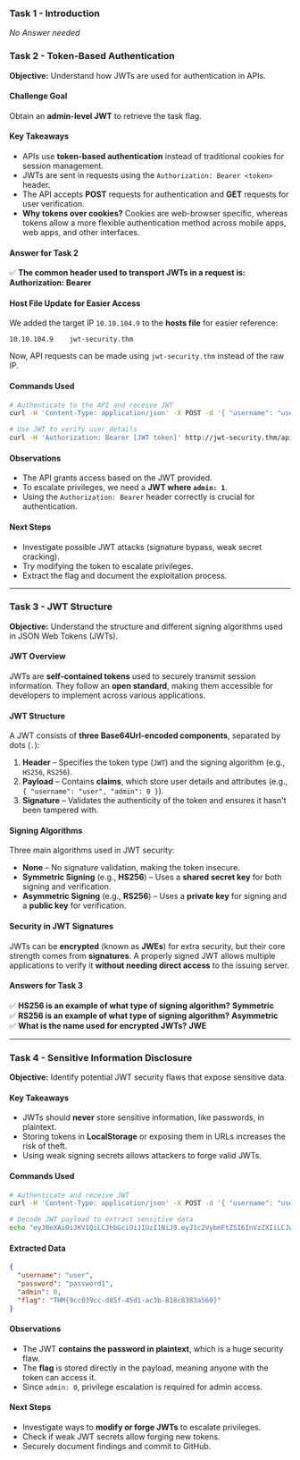 ### **Task 1 - Introduction**  
_No Answer needed_

### **Task 2 - Token-Based Authentication**  
**Objective:** Understand how JWTs are used for authentication in APIs.  

#### **Challenge Goal**  
Obtain an **admin-level JWT** to retrieve the task flag.  

#### **Key Takeaways**  
- APIs use **token-based authentication** instead of traditional cookies for session management.  
- JWTs are sent in requests using the `Authorization: Bearer <token>` header.  
- The API accepts **POST** requests for authentication and **GET** requests for user verification.  
- **Why tokens over cookies?** Cookies are web-browser specific, whereas tokens allow a more flexible authentication method across mobile apps, web apps, and other interfaces.  

#### **Answer for Task 2**  
✅ **The common header used to transport JWTs in a request is:**  
**Authorization: Bearer**

#### **Host File Update for Easier Access**  
We added the target IP `10.10.104.9` to the **hosts file** for easier reference:
```
10.10.104.9    jwt-security.thm
```
Now, API requests can be made using `jwt-security.thm` instead of the raw IP.

#### **Commands Used**  
```bash
# Authenticate to the API and receive JWT
curl -H 'Content-Type: application/json' -X POST -d '{ "username": "user", "password": "password2" }' http://jwt-security.thm/api/v1.0/example2

# Use JWT to verify user details
curl -H 'Authorization: Bearer [JWT token]' http://jwt-security.thm/api/v1.0/example2?username=Y
```

#### **Observations**  
- The API grants access based on the JWT provided.  
- To escalate privileges, we need a **JWT where `admin: 1`**.  
- Using the `Authorization: Bearer` header correctly is crucial for authentication.

#### **Next Steps**  
- Investigate possible JWT attacks (signature bypass, weak secret cracking).  
- Try modifying the token to escalate privileges.  
- Extract the flag and document the exploitation process.  

---

### **Task 3 - JWT Structure**  
**Objective:** Understand the structure and different signing algorithms used in JSON Web Tokens (JWTs).  

#### **JWT Overview**  
JWTs are **self-contained tokens** used to securely transmit session information. They follow an **open standard**, making them accessible for developers to implement across various applications.

#### **JWT Structure**  
A JWT consists of **three Base64Url-encoded components**, separated by dots (`.`):  
1. **Header** – Specifies the token type (`JWT`) and the signing algorithm (e.g., `HS256`, `RS256`).  
2. **Payload** – Contains **claims**, which store user details and attributes (e.g., `{ "username": "user", "admin": 0 }`).  
3. **Signature** – Validates the authenticity of the token and ensures it hasn't been tampered with.

#### **Signing Algorithms**  
Three main algorithms used in JWT security:
- **None** – No signature validation, making the token insecure.  
- **Symmetric Signing** (e.g., **HS256**) – Uses a **shared secret key** for both signing and verification.  
- **Asymmetric Signing** (e.g., **RS256**) – Uses a **private key** for signing and a **public key** for verification.

#### **Security in JWT Signatures**  
JWTs can be **encrypted** (known as **JWEs**) for extra security, but their core strength comes from **signatures**. A properly signed JWT allows multiple applications to verify it **without needing direct access** to the issuing server.

#### **Answers for Task 3**  
✅ **HS256 is an example of what type of signing algorithm?** **Symmetric**  
✅ **RS256 is an example of what type of signing algorithm?** **Asymmetric**  
✅ **What is the name used for encrypted JWTs?** **JWE**

---

### **Task 4 - Sensitive Information Disclosure**  
**Objective:** Identify potential JWT security flaws that expose sensitive data.  

#### **Key Takeaways**  
- JWTs should **never** store sensitive information, like passwords, in plaintext.  
- Storing tokens in **LocalStorage** or exposing them in URLs increases the risk of theft.  
- Using weak signing secrets allows attackers to forge valid JWTs.

#### **Commands Used**  
```bash
# Authenticate and receive JWT
curl -H 'Content-Type: application/json' -X POST -d '{ "username": "user", "password": "password1" }' http://jwt-security.thm/api/v1.0/example2

# Decode JWT payload to extract sensitive data
echo "eyJ0eXAiOiJKV1QiLCJhbGciOiJIUzI1NiJ9.eyJ1c2VybmFtZSI6InVzZXIiLCJwYXNzd29yZCI6InBhc3N3b3JkMSIsImFkbWluIjowLCJmbGFnIjoiVEhNezljYzAzOWNjLWQ4NWYtNDVkMS1hYzNiLTgxOGM4MzgzYTU2MH0ifQ.TkIH_A1zu1mu-zu6_9w_R4FUlYadkyjmXWyD5sqWd5U" | cut -d '.' -f2 | base64 -d
```

#### **Extracted Data**  
```json
{
  "username": "user",
  "password": "password1",
  "admin": 0,
  "flag": "THM{9cc039cc-d85f-45d1-ac3b-818c8383a560}"
}
```

#### **Observations**  
- The JWT **contains the password in plaintext**, which is a huge security flaw.  
- The **flag** is stored directly in the payload, meaning anyone with the token can access it.  
- Since `admin: 0`, privilege escalation is required for admin access.

#### **Next Steps**  
- Investigate ways to **modify or forge JWTs** to escalate privileges.  
- Check if weak JWT secrets allow forging new tokens.  
- Securely document findings and commit to GitHub.


